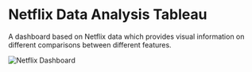 # Netflix Data Analysis Tableau

A dashboard based on Netflix data which provides visual information on different comparisons between different features.

![Netflix Dashboard](https://user-images.githubusercontent.com/98437584/205575117-99630bf6-d797-4853-98f9-1a40d0270295.png)
